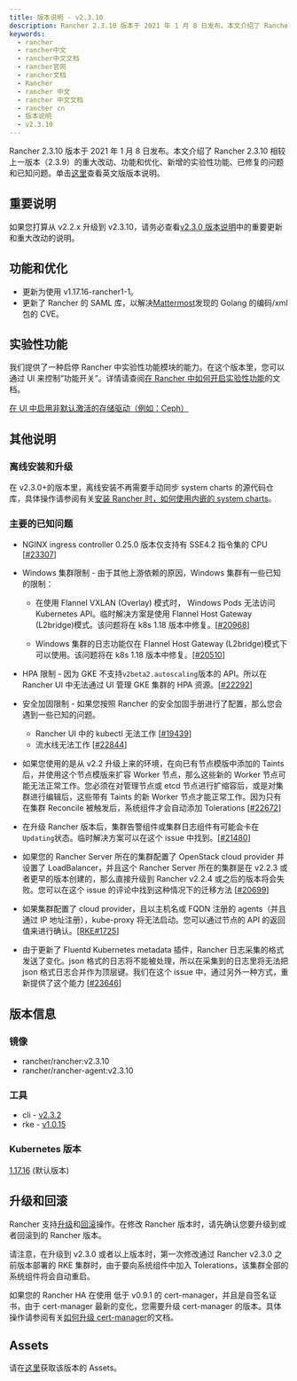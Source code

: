 ```yaml
---
title: 版本说明 - v2.3.10
description: Rancher 2.3.10 版本于 2021 年 1 月 8 日发布。本文介绍了 Rancher 2.3.10 相较上一版本（2.3.9）的重大改动、功能和优化、新增的实验性功能、已修复的问题和已知问题。
keywords:
  - rancher
  - rancher中文
  - rancher中文文档
  - rancher官网
  - rancher文档
  - Rancher
  - rancher 中文
  - rancher 中文文档
  - rancher cn
  - 版本说明
  - v2.3.10
---
```


Rancher 2.3.10 版本于 2021 年 1 月 8 日发布。本文介绍了 Rancher 2.3.10 相较上一版本（2.3.9）的重大改动、功能和优化、新增的实验性功能、已修复的问题和已知问题。单击[这里](https://github.com/rancher/rancher/releases/tag/v2.3.10)查看英文版版本说明。

## 重要说明

如果您打算从 v2.2.x 升级到 v2.3.10，请务必查看[v2.3.0 版本说明](/docs/rancher2/releases/v2.3.0)中的重要更新和重大改动的说明。

## 功能和优化

- 更新为使用 v1.17.16-rancher1-1。
- 更新了 Rancher 的 SAML 库，以解决[Mattermost](https://mattermost.com/blog/coordinated-disclosure-go-xml-vulnerabilities/)发现的 Golang 的编码/xml 包的 CVE。

## 实验性功能

我们提供了一种启停 Rancher 中实验性功能模块的能力。在这个版本里，您可以通过 UI 来控制“功能开关”。详情请查阅[在 Rancher 中如何开启实验性功能](/docs/rancher2/installation/resources/feature-flags/)的文档。

[在 UI 中启用非默认激活的存储驱动（例如：Ceph）](/docs/rancher2/installation/resources/feature-flags/enable-not-default-storage-drivers/)

## 其他说明

### 离线安装和升级

在 v2.3.0+的版本里，离线安装不再需要手动同步 system charts 的源代码仓库，具体操作请参阅有关[安装 Rancher 时，如何使用内嵌的 system charts](/docs/rancher2/installation/other-installation-methods/air-gap/install-rancher/)。

### 主要的已知问题

- NGINX ingress controller 0.25.0 版本仅支持有 SSE4.2 指令集的 CPU [[#23307](https://github.com/rancher/rancher/issues/23307)]

- Windows 集群限制 - 由于其他上游依赖的原因，Windows 集群有一些已知的限制：

  - 在使用 Flannel VXLAN (Overlay) 模式时， Windows Pods 无法访问 Kubernetes API。临时解决方案是使用 Flannel Host Gateway (L2bridge)模式。该问题将在 k8s 1.18 版本中修复。[[#20968](https://github.com/rancher/rancher/issues/20968)]

  - Windows 集群的日志功能仅在 Flannel Host Gateway (L2bridge)模式下可以使用。该问题将在 k8s 1.18 版本中修复。[[#20510](https://github.com/rancher/rancher/issues/20510)]

- HPA 限制 - 因为 GKE 不支持`v2beta2.autoscaling`版本的 API。所以在 Rancher UI 中无法通过 UI 管理 GKE 集群的 HPA 资源。[[#22292](https://github.com/rancher/rancher/issues/22292)]

- 安全加固限制 - 如果您按照 Rancher 的安全加固手册进行了配置，那么您会遇到一些已知的问题。

  - Rancher UI 中的 kubectl 无法工作 [[#19439](https://github.com/rancher/rancher/issues/19439)]
  - 流水线无法工作 [[#22844](https://github.com/rancher/rancher/issues/22844)]

- 如果您使用的是从 v2.2 升级上来的环境，在向已有节点模版中添加的 Taints 后，并使用这个节点模版来扩容 Worker 节点，那么这些新的 Worker 节点可能无法正常工作。您必须在对管理节点或 etcd 节点进行扩缩容后，或是对集群进行编辑后，这些带有 Taints 的新 Worker 节点才能正常工作。因为只有在集群 Reconcile 被触发后，系统组件才会自动添加 Tolerations [[#22672](https://github.com/rancher/rancher/issues/22672)]

- 在升级 Rancher 版本后，集群告警组件或集群日志组件有可能会卡在`Updating`状态。临时解决方案可以在这个 issue 中找到。[[#21480](https://github.com/rancher/rancher/issues/21480)]

- 如果您的 Rancher Server 所在的集群配置了 OpenStack cloud provider 并设置了 LoadBalancer，并且这个 Rancher Server 所在的集群是在 v2.2.3 或者更早的版本创建的，那么直接升级到 Rancher v2.2.4 或之后的版本将会失败。您可以在这个 issue 的评论中找到这种情况下的迁移方法 [[#20699](https://github.com/rancher/rancher/issues/20699)]

- 如果集群配置了 cloud provider，且以主机名或 FQDN 注册的 agents（并且通过 IP 地址注册），kube-proxy 将无法启动。您可以通过节点的 API 的返回值来进行确认。[[RKE#1725](https://github.com/rancher/rke/issues/1725)]

- 由于更新了 Fluentd Kubernetes metadata 插件，Rancher 日志采集的格式发送了变化。json 格式的日志将不能被处理，所以在采集到的日志里将无法把 json 格式日志合并作为顶层键。我们在这个 issue 中，通过另外一种方式，重新提供了这个能力 [[#23646](https://github.com/rancher/rancher/issues/23646)]

## 版本信息

### 镜像

- rancher/rancher:v2.3.10
- rancher/rancher-agent:v2.3.10

### 工具

- cli - [v2.3.2](https://github.com/rancher/cli/releases/tag/v2.3.2)
- rke - [v1.0.15](https://github.com/rancher/rke/releases/tag/v1.0.15)

### Kubernetes 版本

[1.17.16](https://github.com/rancher/hyperkube/releases/tag/v1.17.16-rancher1) (默认版本)

## 升级和回滚

Rancher 支持[升级](/docs/rancher2/installation/install-rancher-on-k8s/upgrades/)和[回滚](/docs/rancher2/installation/install-rancher-on-k8s/rollbacks/)操作。在修改 Rancher 版本时，请先确认您要升级到或者回滚到的 Rancher 版本。

请注意，在升级到 v2.3.0 或者以上版本时，第一次修改通过 Rancher v2.3.0 之前版本部署的 RKE 集群时，由于要向系统组件中加入 Tolerations，该集群全部的系统组件将会自动重启。

如果您的 Rancher HA 在使用 低于 v0.9.1 的 cert-manager，并且是自签名证书，由于 cert-manager 最新的变化，您需要升级 cert-manager 的版本。具体操作请参阅有关[如何升级 cert-manager](/docs/rancher2/installation/resources/upgrading-cert-manager/)的文档。

## Assets

请在[这里](https://github.com/rancher/rancher/releases/tag/v2.3.10)获取该版本的 Assets。
